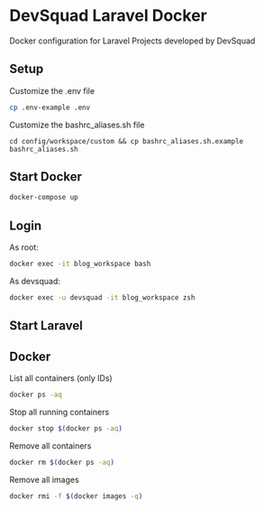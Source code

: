 # DevSquad Laravel Docker

Docker configuration for Laravel Projects developed by DevSquad

## Setup

Customize the .env file

```bash
cp .env-example .env
```

Customize the bashrc_aliases.sh file

```
cd config/workspace/custom && cp bashrc_aliases.sh.example bashrc_aliases.sh
```

## Start Docker

```bash
docker-compose up
```

## Login

As root:

```bash
docker exec -it blog_workspace bash
```

As devsquad:

```bash
docker exec -u devsquad -it blog_workspace zsh
```

## Start Laravel


## Docker

List all containers (only IDs)
```bash
docker ps -aq
```

Stop all running containers

```bash
docker stop $(docker ps -aq)
```

Remove all containers

```bash
docker rm $(docker ps -aq)
```

Remove all images

```bash
docker rmi -f $(docker images -q)
```

